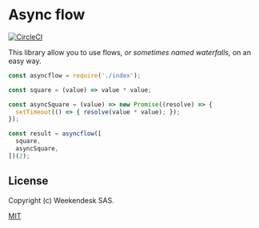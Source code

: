 # Async flow
[![CircleCI](https://circleci.com/gh/weekendesk/asyncflow/tree/master.svg?style=shield)](https://circleci.com/gh/weekendesk/asyncflow/tree/master)

This library allow you to use flows, _or sometimes named waterfalls,_ on an easy way.

```js
const asyncflow = require('./index');

const square = (value) => value * value;

const asyncSquare = (value) => new Promise((resolve) => {
  setTimeout(() => { resolve(value * value); });
});

const result = asyncflow([
  square,
  asyncSquare,
])(2);
```

## License

Copyright (c) Weekendesk SAS.

[MIT](LICENSE)
